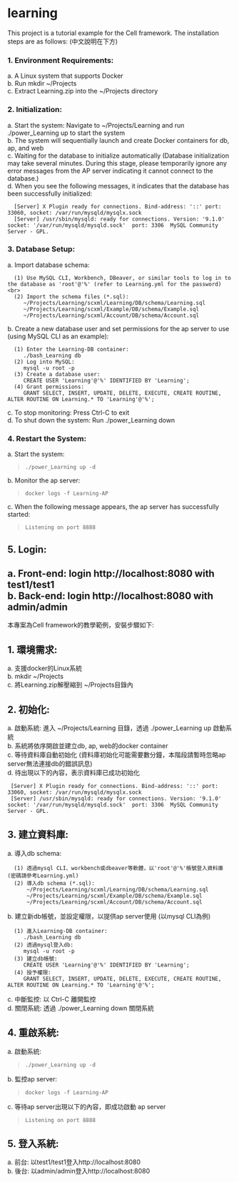 # learning
This project is a tutorial example for the Cell framework. The installation steps are as follows: (中文說明在下方)<br>

### 1. Environment Requirements:<br>
   a. A Linux system that supports Docker<br>
   b. Run mkdir ~/Projects<br>
   c. Extract Learning.zip into the ~/Projects directory<br>

### 2. Initialization:<br>
   a. Start the system: Navigate to ~/Projects/Learning and run ./power_Learning up to start the system<br>
   b. The system will sequentially launch and create Docker containers for db, ap, and web<br>
   c. Waiting for the database to initialize automatically (Database initialization may take several minutes. During this stage, please temporarily ignore any error messages from the AP server indicating it cannot connect to the database.)<br>
   d. When you see the following messages, it indicates that the database has been successfully initialized:

      [Server] X Plugin ready for connections. Bind-address: '::' port: 33060, socket: /var/run/mysqld/mysqlx.sock
      [Server] /usr/sbin/mysqld: ready for connections. Version: '9.1.0'  socket: '/var/run/mysqld/mysqld.sock'  port: 3306  MySQL Community Server - GPL.

### 3. Database Setup:<br>
   a. Import database schema:<br>

      (1) Use MySQL CLI, Workbench, DBeaver, or similar tools to log in to the database as 'root'@'%' (refer to Learning.yml for the password)<br>
      (2) Import the schema files (*.sql):
         ~/Projects/Learning/scxml/Learning/DB/schema/Learning.sql
         ~/Projects/Learning/scxml/Example/DB/schema/Example.sql
         ~/Projects/Learning/scxml/Account/DB/schema/Account.sql

   b. Create a new database user and set permissions for the ap server to use (using MySQL CLI as an example):<br>

      (1) Enter the Learning-DB container:
         ./bash_Learning db
      (2) Log into MySQL:
         mysql -u root -p
      (3) Create a database user:
         CREATE USER 'Learning'@'%' IDENTIFIED BY 'Learning';
      (4) Grant permissions:
         GRANT SELECT, INSERT, UPDATE, DELETE, EXECUTE, CREATE ROUTINE, ALTER ROUTINE ON Learning.* TO 'Learning'@'%';

   c. To stop monitoring: Press Ctrl-C to exit<br>
   d. To shut down the system: Run ./power_Learning down<br>
### 4. Restart the System:<br>
   a. Start the system:
>     ./power_Learning up -d
   b. Monitor the ap server:
>     docker logs -f Learning-AP
   c. When the following message appears, the ap server has successfully started:
>     Listening on port 8888
## 5. Login:<br>
   a. Front-end: login http://localhost:8080 with test1/test1<br>
   b. Back-end: login http://localhost:8080 with admin/admin
---
本專案為Cell framework的教學範例，安裝步驟如下:
## 1. 環境需求:<br>
   a. 支援docker的Linux系統<br>
   b. mkdir ~/Projects<br>
   c. 將Learning.zip解壓縮到 ~/Projects目錄內<br>

## 2. 初始化:<br>
   a. 啟動系統: 進入 ~/Projects/Learning 目錄，透過 ./power_Learning up 啟動系統<br>
   b. 系統將依序開啟並建立db, ap, web的docker container<br>
   c. 等待資料庫自動初始化 (資料庫初始化可能需要數分鐘，本階段請暫時忽略ap server無法連接db的錯誤訊息)<br>
   d. 待出現以下的內容，表示資料庫已成功初始化

     [Server] X Plugin ready for connections. Bind-address: '::' port: 33060, socket: /var/run/mysqld/mysqlx.sock
     [Server] /usr/sbin/mysqld: ready for connections. Version: '9.1.0'  socket: '/var/run/mysqld/mysqld.sock'  port: 3306  MySQL Community Server - GPL.

## 3. 建立資料庫:<br>
   a. 導入db schema:<br>

      (1) 透過mysql CLI、workbench或dbeaver等軟體，以'root'@'%'帳號登入資料庫 (密碼請參考Learning.yml)
      (2) 導入db schema (*.sql):
          ~/Projects/Learning/scxml/Learning/DB/schema/Learning.sql
          ~/Projects/Learning/scxml/Example/DB/schema/Example.sql
          ~/Projects/Learning/scxml/Account/DB/schema/Account.sql
   
   b. 建立新db帳號，並設定權限，以提供ap server使用 (以mysql CLI為例)<br>
   
      (1) 進入Learning-DB container:
         ./bash_Learning db
      (2) 透過mysql登入db:
         mysql -u root -p
      (3) 建立db帳號:
         CREATE USER 'Learning'@'%' IDENTIFIED BY 'Learning';
      (4) 授予權限:
         GRANT SELECT, INSERT, UPDATE, DELETE, EXECUTE, CREATE ROUTINE, ALTER ROUTINE ON Learning.* TO 'Learning'@'%';
         
   c. 中斷監控: 以 Ctrl-C 離開監控<br>
   d. 關閉系統: 透過 ./power_Learning down 關閉系統<br>
## 4. 重啟系統:<br>
   a. 啟動系統:<br>
>     ./power_Learning up -d
   b. 監控ap server:
>     docker logs -f Learning-AP
   c. 等待ap server出現以下的內容，即成功啟動 ap server
>     Listening on port 8888
## 5. 登入系統:<br>
   a. 前台: 以test1/test1登入http://localhost:8080<br>
   b. 後台: 以admin/admin登入http://localhost:8080